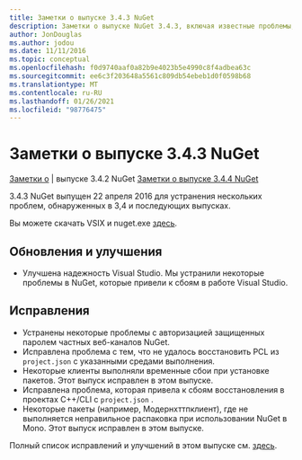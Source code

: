 ```yaml
---
title: Заметки о выпуске 3.4.3 NuGet
description: Заметки о выпуске NuGet 3.4.3, включая известные проблемы, исправления ошибок, добавленные функции и DCR.
author: JonDouglas
ms.author: jodou
ms.date: 11/11/2016
ms.topic: conceptual
ms.openlocfilehash: f0d9740aaf0a82b9e4023b5e4990c8f4adbea63c
ms.sourcegitcommit: ee6c3f203648a5561c809db54ebeb1d0f0598b68
ms.translationtype: MT
ms.contentlocale: ru-RU
ms.lasthandoff: 01/26/2021
ms.locfileid: "98776475"
---
```

# <a name="nuget-343-release-notes"></a>Заметки о выпуске 3.4.3 NuGet

[Заметки о](../release-notes/nuget-3.4.2.md)  |  выпуске 3.4.2 NuGet [Заметки о выпуске 3.4.4 NuGet](../release-notes/nuget-3.4.4.md)

3.4.3 NuGet выпущен 22 апреля 2016 для устранения нескольких проблем, обнаруженных в 3,4 и последующих выпусках.

Вы можете скачать VSIX и nuget.exe [здесь](https://dist.nuget.org/index.html).

## <a name="updates-and-improvements"></a>Обновления и улучшения

* Улучшена надежность Visual Studio. Мы устранили некоторые проблемы в NuGet, которые привели к сбоям в работе Visual Studio.

## <a name="fixes"></a>Исправления

* Устранены некоторые проблемы с авторизацией защищенных паролем частных веб-каналов NuGet.
* Исправлена проблема с тем, что не удалось восстановить PCL из `project.json` с указанными средами выполнения.
* Некоторые клиенты выполняли временные сбои при установке пакетов. Этот выпуск исправлен в этом выпуске.
* Исправлена проблема, которая привела к сбоям восстановления в проектах C++/CLI с `project.json` .
* Некоторые пакеты (например, Модернхттпклиент), где не выполняется неправильное распаковка при использовании NuGet в Mono. Этот выпуск исправлен в этом выпуске.

Полный список исправлений и улучшений в этом выпуске см. [здесь](https://github.com/NuGet/Home/issues?q=is%3Aissue+milestone%3A3.4.3+is%3Aclosed).